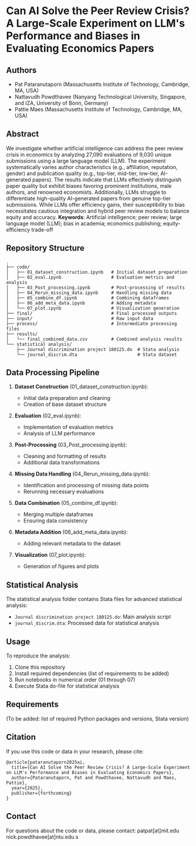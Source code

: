 # Can AI Solve the Peer Review Crisis? A Large-Scale Experiment on LLM's Performance and Biases in Evaluating Economics Papers

## Authors

- Pat Pataranutaporn (Massachusetts Institute of Technology, Cambridge, MA, USA)
- Nattavudh Powdthavee (Nanyang Technological University, Singapore, and IZA, University of Bonn, Germany)
- Pattie Maes (Massachusetts Institute of Technology, Cambridge, MA, USA)

## Abstract

We investigate whether artificial intelligence can address the peer review crisis in economics by analyzing 27,090 evaluations of 9,030 unique submissions using a large language model (LLM). The experiment systematically varies author characteristics (e.g., affiliation, reputation, gender) and publication quality (e.g., top-tier, mid-tier, low-tier,  AI-generated papers). The results indicate that LLMs effectively distinguish paper quality but exhibit biases favoring prominent institutions, male authors, and renowned economists. Additionally, LLMs struggle to differentiate high-quality AI-generated papers from genuine top-tier submissions. While LLMs offer efficiency gains, their susceptibility to bias necessitates cautious integration and hybrid peer review models to balance equity and accuracy.
**Keywords**: Artificial intelligence; peer review; large language model (LLM); bias in academia; economics publishing; equity-efficiency trade-off


## Repository Structure

```
.
├── code/
│   ├── 01_dataset_construction.ipynb   # Initial dataset preparation
│   ├── 02_eval.ipynb                   # Evaluation metrics and analysis
│   ├── 03_Post_processing.ipynb        # Post-processing of results
│   ├── 04_Rerun_missing_data.ipynb     # Handling missing data
│   ├── 05_combine_df.ipynb             # Combining dataframes
│   ├── 06_add_meta_data.ipynb          # Adding metadata
│   └── 07_plot.ipynb                   # Visualization generation
├── final/                              # Final processed outputs
├── input/                              # Raw input data
├── process/                            # Intermediate processing files
├── results/
│   └── final_combined_data.csv         # Combined analysis results
└── statistical analysis/
    ├── Journal discrimination project 180125.do  # Stata analysis
    └── journal_discrim.dta                       # Stata dataset
```

## Data Processing Pipeline

1. **Dataset Construction** (01_dataset_construction.ipynb):
   - Initial data preparation and cleaning
   - Creation of base dataset structure

2. **Evaluation** (02_eval.ipynb):
   - Implementation of evaluation metrics
   - Analysis of LLM performance

3. **Post-Processing** (03_Post_processing.ipynb):
   - Cleaning and formatting of results
   - Additional data transformations

4. **Missing Data Handling** (04_Rerun_missing_data.ipynb):
   - Identification and processing of missing data points
   - Rerunning necessary evaluations

5. **Data Combination** (05_combine_df.ipynb):
   - Merging multiple dataframes
   - Ensuring data consistency

6. **Metadata Addition** (06_add_meta_data.ipynb):
   - Adding relevant metadata to the dataset

7. **Visualization** (07_plot.ipynb):
   - Generation of figures and plots

## Statistical Analysis

The statistical analysis folder contains Stata files for advanced statistical analysis:
- `Journal discrimination project 180125.do`: Main analysis script
- `journal_discrim.dta`: Processed data for statistical analysis

## Usage

To reproduce the analysis:

1. Clone this repository
2. Install required dependencies (list of requirements to be added)
3. Run notebooks in numerical order (01 through 07)
4. Execute Stata do-file for statistical analysis

## Requirements

(To be added: list of required Python packages and versions, Stata version)

## Citation

If you use this code or data in your research, please cite:

```
@article{pataranutaporn2025ai,
  title={Can AI Solve the Peer Review Crisis? A Large-Scale Experiment on LLM's Performance and Biases in Evaluating Economics Papers},
  author={Pataranutaporn, Pat and Powdthavee, Nattavudh and Maes, Pattie},
  year={2025},
  publisher={forthcoming}
}
```


## Contact

For questions about the code or data, please contact:
patpat[at]mit.edu
nick.powdthavee[at]ntu.edu.s
